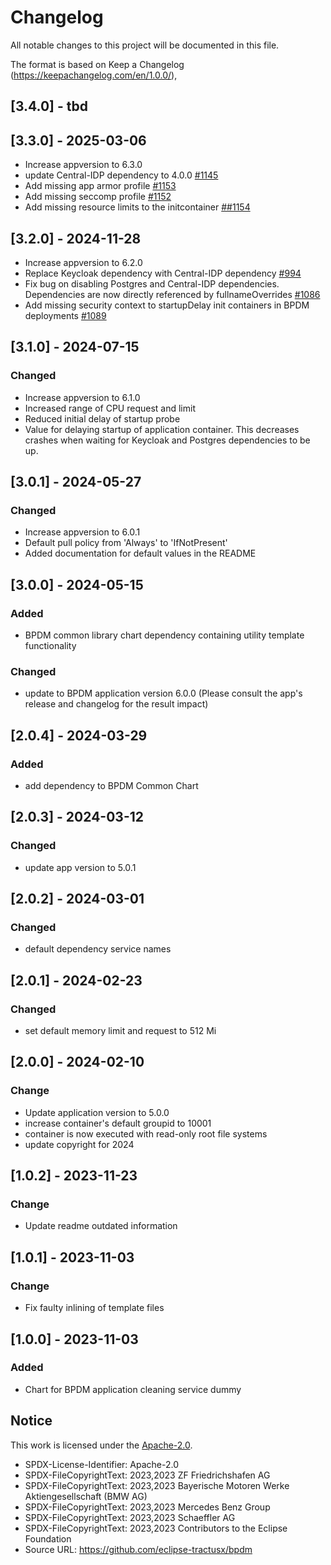 # Changelog

All notable changes to this project will be documented in this file.

The format is based on Keep a Changelog (https://keepachangelog.com/en/1.0.0/),

## [3.4.0] - tbd

## [3.3.0] - 2025-03-06

- Increase appversion to 6.3.0
- update Central-IDP dependency to 4.0.0 [#1145](https://github.com/eclipse-tractusx/bpdm/pull/1145)
- Add missing app armor profile [#1153](https://github.com/eclipse-tractusx/bpdm/issues/1153)
- Add missing seccomp profile [#1152](https://github.com/eclipse-tractusx/bpdm/issues/1152)
- Add missing resource limits to the initcontainer [##1154](https://github.com/eclipse-tractusx/bpdm/issues/1154)

## [3.2.0] - 2024-11-28

- Increase appversion to 6.2.0
- Replace Keycloak dependency with Central-IDP dependency [#994](https://github.com/eclipse-tractusx/bpdm/issues/994)
- Fix bug on disabling Postgres and Central-IDP dependencies. Dependencies are now directly referenced by fullnameOverrides [#1086](https://github.com/eclipse-tractusx/bpdm/issues/1086)
- Add missing security context to startupDelay init containers in BPDM deployments [#1089](https://github.com/eclipse-tractusx/bpdm/pull/1089)


## [3.1.0] - 2024-07-15

### Changed

- Increase appversion to 6.1.0
- Increased range of CPU request and limit
- Reduced initial delay of startup probe
- Value for delaying startup of application container.
  This decreases crashes when waiting for Keycloak and Postgres dependencies to be up.

## [3.0.1] - 2024-05-27

### Changed

- Increase appversion to 6.0.1
- Default pull policy from 'Always' to 'IfNotPresent'
- Added documentation for default values in the README

## [3.0.0] - 2024-05-15

### Added

- BPDM common library chart dependency containing utility template functionality

### Changed

- update to BPDM application version 6.0.0 (Please consult the app's release and changelog for the result impact)

## [2.0.4] - 2024-03-29

### Added

- add dependency to BPDM Common Chart

## [2.0.3] - 2024-03-12

### Changed

- update app version to 5.0.1

## [2.0.2] - 2024-03-01

### Changed

- default dependency service names

## [2.0.1] - 2024-02-23

### Changed

- set default memory limit and request to 512 Mi

## [2.0.0] - 2024-02-10

### Change

- Update application version to 5.0.0
- increase container's default groupid to 10001
- container is now executed with read-only root file systems
- update copyright for 2024

## [1.0.2] - 2023-11-23

### Change

- Update readme outdated information

## [1.0.1] - 2023-11-03

### Change

- Fix faulty inlining of template files

## [1.0.0] - 2023-11-03

### Added

- Chart for BPDM application cleaning service dummy

## Notice

This work is licensed under the [Apache-2.0](https://www.apache.org/licenses/LICENSE-2.0).

- SPDX-License-Identifier: Apache-2.0
- SPDX-FileCopyrightText: 2023,2023 ZF Friedrichshafen AG
- SPDX-FileCopyrightText: 2023,2023 Bayerische Motoren Werke Aktiengesellschaft (BMW AG)
- SPDX-FileCopyrightText: 2023,2023 Mercedes Benz Group
- SPDX-FileCopyrightText: 2023,2023 Schaeffler AG
- SPDX-FileCopyrightText: 2023,2023 Contributors to the Eclipse Foundation
- Source URL: https://github.com/eclipse-tractusx/bpdm